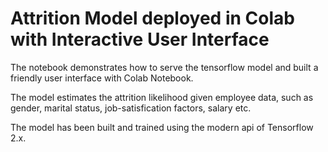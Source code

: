 # Attrition Model deployed in Colab with Interactive User Interface

The notebook demonstrates how to serve the tensorflow model and built a friendly user interface with Colab Notebook.  

The model estimates the attrition likelihood given employee data, such as gender, marital status, job-satisfication factors, salary etc.

The model has been built and trained using the modern api of Tensorflow 2.x.
